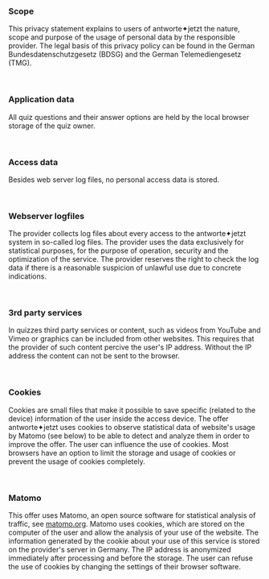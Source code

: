 ### Scope
This privacy statement explains to users of antworte✦jetzt the nature, scope and purpose of the usage of personal data by the responsible provider. The legal basis of this privacy policy can be found in the German Bundesdatenschutzgesetz (BDSG) and the German Telemediengesetz (TMG).

<br/>

### Application data
All quiz questions and their answer options are held by the local browser storage of the quiz owner.

<br/>

### Access data
Besides web server log files, no personal access data is stored.

<br/>

### Webserver logfiles
The provider collects log files about every access to the antworte✦jetzt system in so-called log files. The provider uses the data exclusively for statistical purposes, for the purpose of operation, security and the optimization of the service. The provider reserves the right to check the log data if there is a reasonable suspicion of unlawful use due to concrete indications.

<br/>

### 3rd party services
In quizzes third party services or content, such as videos from YouTube and Vimeo or graphics can be included from other websites. This requires that the provider of such content percive the user's IP address. Without the IP address the content can not be sent to the browser.

<br/>

### Cookies
Cookies are small files that make it possible to save specific (related to the device) information of the user inside the access device. The offer antworte✦jetzt uses cookies to observe statistical data of website's usage by Matomo (see below) to be able to detect and analyze them in order to improve the offer. The user can influence the use of cookies. Most browsers have an option to limit the storage and usage of cookies or prevent the usage of cookies completely.

<br/>

### Matomo
This offer uses Matomo, an open source software for statistical analysis of traffic, see <a href='http://matomo.org/' target='_blank'>matomo.org</a>. Matomo uses cookies, which are stored on the computer of the user and allow the analysis of your use of the website. The information generated by the cookie about your use of this service is stored on the provider's server in Germany. The IP address is anonymized immediately after processing and before the storage. The user can refuse the use of cookies by changing the settings of their browser software.
